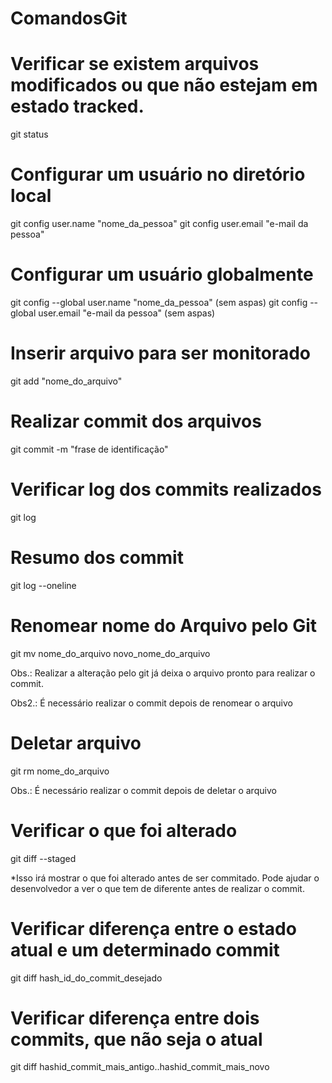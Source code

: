 # ComandosGit
# Verificar se existem arquivos modificados ou que não estejam em estado tracked.

git status

# Configurar um usuário no diretório local

 git config user.name "nome_da_pessoa"
 git config user.email "e-mail da pessoa"
 
# Configurar um usuário globalmente
 
 git config --global user.name "nome_da_pessoa" (sem aspas)
 git config --global user.email "e-mail da pessoa" (sem aspas)
 
# Inserir arquivo para ser monitorado
 
 git add "nome_do_arquivo"
 
 # Realizar commit dos arquivos
 
 git commit -m "frase de identificação"
 
# Verificar log dos commits realizados
 
 git log
 
 # Resumo dos commit
 
 git log --oneline
 
 # Renomear nome do Arquivo pelo Git
 
 git mv nome_do_arquivo novo_nome_do_arquivo
 
 Obs.: Realizar a alteração pelo git já deixa o arquivo pronto para realizar o commit.
 
 Obs2.: É necessário realizar o commit depois de renomear o arquivo
 
 # Deletar arquivo
 
 git rm nome_do_arquivo
 
 Obs.: É necessário realizar o commit depois de deletar o arquivo
 
 # Verificar o que foi alterado
 
 git diff --staged
 
 *Isso irá mostrar o que foi alterado antes de ser commitado. Pode ajudar o desenvolvedor a ver o que tem de diferente antes de realizar o commit.
 
 # Verificar diferença entre o estado atual e um determinado commit
 
 git diff hash_id_do_commit_desejado
 
 # Verificar diferença entre dois commits, que não seja o atual
 
 git diff hashid_commit_mais_antigo..hashid_commit_mais_novo


